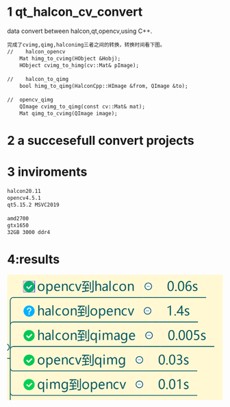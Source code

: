 # 1 qt_halcon_cv_convert
data convert between halcon,qt,opencv,using C++.
```
完成了cvimg,qimg,halconimg三者之间的转换，转换时间看下图。
//    halcon_opencv
    Mat himg_to_cvimg(HObject &Hobj);
    HObject cvimg_to_himg(cv::Mat& pImage);

//    halcon_to_qimg
    bool himg_to_qimg(HalconCpp::HImage &from, QImage &to);

//  opencv_qimg
    QImage cvimg_to_qimg(const cv::Mat& mat);
    Mat qimg_to_cvimg(QImage image);
```


# 2 a succesefull convert projects
# 3 inviroments
```
halcon20.11
opencv4.5.1
qt5.15.2 MSVC2019

amd2700
gtx1650
32GB 3000 ddr4
```

# 4:results
![cnm](./time.png)
